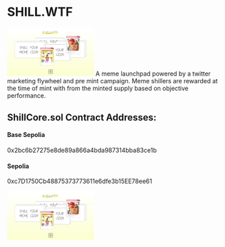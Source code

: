 # SHILL.WTF

<img src="https://github.com/AsparAugustus/shill-wtf/blob/main/shill-wtf/screen-grabs/cover-image.jpg" width='40%'>
A meme launchpad powered by a twitter marketing flywheel and pre mint campaign. Meme shillers are rewarded at the time of mint with from the minted supply based on objective performance. 

## ShillCore.sol Contract Addresses: 
#### Base Sepolia
0x2bc6b27275e8de89a866a4bda987314bba83ce1b
#### Sepolia
0xc7D1750Cb48875373773611e6dfe3b15EE78ee61


<img src="https://github.com/AsparAugustus/shill-wtf/blob/main/shill-wtf/screen-grabs/cover-image.jpg" width='40%'>
